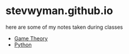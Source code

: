 # stevwyman.github.io

here are some of my notes taken during classes

- [Game Theory](/game_theory.md)
- [Python](/python.md)
